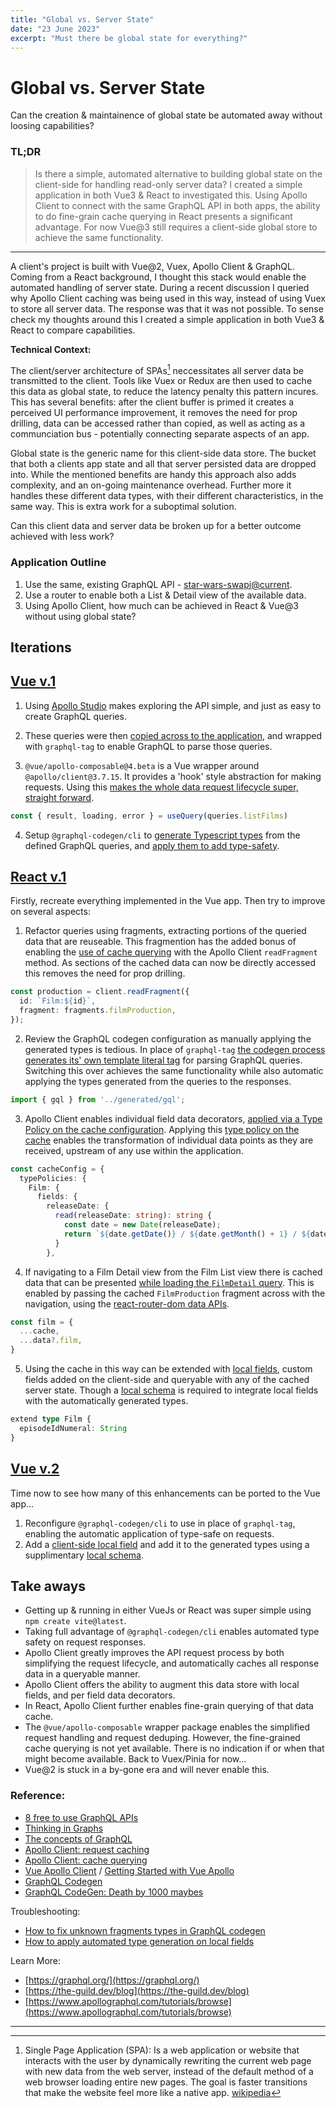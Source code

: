 ```yaml
---
title: "Global vs. Server State"
date: "23 June 2023"
excerpt: "Must there be global state for everything?"
---
```


# Global vs. Server State
Can the creation & maintainence of global state be automated away without loosing capabilities?

### TL;DR
> Is there a simple, automated alternative to building global state on the client-side for handling read-only server data? I created a simple application in both Vue3 & React to investigated this. Using Apollo Client to connect with the same GraphQL API in both apps, the ability to do fine-grain cache querying in React presents a significant advantage. For now Vue@3 still requires a client-side global store to achieve the same functionality.

---

A client's project is built with Vue@2, Vuex, Apollo Client & GraphQL. Coming from a React background, I thought this stack would enable the automated handling of server state. During a recent discussion I queried why Apollo Client caching was being used in this way, instead of using Vuex to store all server data. The response was that it was not possible. To sense check my thoughts around this I created a simple application in both Vue3 & React to compare capabilities.

**Technical Context:**

The client/server architecture of SPAs[^1] neccessitates all server data be transmitted to the client. Tools like Vuex or Redux are then used to cache this data as global state, to reduce the latency penalty this pattern incures. This has several benefits: after the client buffer is primed it creates a perceived UI performance improvement, it removes the need for prop drilling, data can be accessed rather than copied, as well as acting as a communciation bus - potentially connecting separate aspects of an app.

Global state is the generic name for this client-side data store. The bucket that both a clients app state and all that server persisted data are dropped into. While the mentioned benefits are handy this approach also adds complexity, and an on-going maintenance overhead. Further more it handles these different data types, with their different characteristics, in the same way. This is extra work for a suboptimal solution.

Can this client data and server data be broken up for a better outcome achieved with less work?

### Application Outline

1. Use the same, existing GraphQL API - [star-wars-swapi@current](https://studio.apollographql.com/public/star-wars-swapi/variant/current/home).
2. Use a router to enable both a List & Detail view of the available data.
3. Using Apollo Client, how much can be achieved in React & Vue@3 without using global state?

## Iterations

## [Vue v.1](https://github.com/ianhuet/vue-server-state/tree/c69e9d922c126fbdc9a426203bad37084e12abbf)

1. Using [Apollo Studio](https://studio.apollographql.com/public/star-wars-swapi/variant/current/explorer) makes exploring the API simple, and just as easy to create GraphQL queries.

2. These queries were then [copied across to the application](https://github.com/ianhuet/vue-server-state/blob/c69e9d922c126fbdc9a426203bad37084e12abbf/src/queries/index.ts), and wrapped with `graphql-tag` to enable GraphQL to parse those queries.

3. `@vue/apollo-composable@4.beta` is a Vue wrapper around `@apollo/client@3.7.15`. It provides a 'hook' style abstraction for making requests. Using this [makes the whole data request lifecycle super, straight forward](https://github.com/ianhuet/vue-server-state/blob/c69e9d922c126fbdc9a426203bad37084e12abbf/src/views/ListView.vue).
```typescript
const { result, loading, error } = useQuery(queries.listFilms)
```

4. Setup `@graphql-codegen/cli` to [generate Typescript types](https://github.com/ianhuet/vue-server-state/blob/c69e9d922c126fbdc9a426203bad37084e12abbf/codegen.yml) from the defined GraphQL queries, and [apply them to add type-safety](https://github.com/ianhuet/vue-server-state/blob/c69e9d922c126fbdc9a426203bad37084e12abbf/src/views/DetailView.vue#L16C43-L16C43).

## [React v.1](https://github.com/ianhuet/react-server-state/tree/main)

Firstly, recreate everything implemented in the Vue app. Then try to improve on several aspects:

1. Refactor queries using fragments, extracting portions of the queried data that are reuseable. This fragmention has the added bonus of enabling the [use of cache querying](https://github.com/ianhuet/react-server-state/blob/main/src/components/Production/Production.tsx) with the Apollo Client `readFragment` method. As sections of the cached data can now be directly accessed this removes the need for prop drilling.
```typescript
const production = client.readFragment({
  id: `Film:${id}`,
  fragment: fragments.filmProduction,
});
```

2. Review the GraphQL codegen configuration as manually applying the generated types is tedious. In place of `graphql-tag` [the codegen process generates its' own template literal tag](https://the-guild.dev/graphql/codegen/docs/guides/react-vue#writing-graphql-queries) for parsing GraphQL queries. Switching this over achieves the same functionality while also automatic applying the types generated from the queries to the responses.
```typescript
import { gql } from '../generated/gql';
```

3. Apollo Client enables individual field data decorators, [applied via a Type Policy on the cache configuration]((https://www.apollographql.com/docs/react/caching/cache-field-behavior)). Applying this [type policy on the cache](https://github.com/ianhuet/react-server-state/blob/main/src/main.tsx) enables the transformation of individual data points as they are received, upstream of any use within the application.
```typescript
const cacheConfig = {
  typePolicies: {
    Film: {
      fields: {
        releaseDate: {
          read(releaseDate: string): string {
            const date = new Date(releaseDate);
            return `${date.getDate()} / ${date.getMonth() + 1} / ${date.getFullYear()}`;
          }
        },
```

4. If navigating to a Film Detail view from the Film List view there is cached data that can be presented [while loading the `FilmDetail` query](https://github.com/ianhuet/react-server-state/blob/main/src/pages/DetailView/DetailView.tsx). This is enabled by passing the cached `FilmProduction` fragment across with the navigation, using the [react-router-dom data APIs](https://reactrouter.com/en/main/hooks/use-loader-data).
```typescript
const film = {
  ...cache,
  ...data?.film,
}
```

5. Using the cache in this way can be extended with [local fields](https://www.apollographql.com/docs/react/local-state/managing-state-with-field-policies), custom fields added on the client-side and queryable with any of the cached server state. Though a [local schema](https://github.com/ianhuet/react-server-state/blob/main/schema.local.graphql) is required to integrate local fields with the automatically generated types.
```typescript
extend type Film {
  episodeIdNumeral: String
}
```

## [Vue v.2](https://github.com/ianhuet/vue-server-state/tree/main)

Time now to see how many of this enhancements can be ported to the Vue app... 

1. Reconfigure `@graphql-codegen/cli` to use in place of `graphql-tag`, enabling the automatic application of type-safe on requests.
2. Add a [client-side local field](https://github.com/ianhuet/vue-server-state/blob/main/src/main.ts) and add it to the generated types using a supplimentary [local schema](https://github.com/ianhuet/vue-server-state/blob/main/schema.local.graphql).

## Take aways

- Getting up & running in either VueJs or React was super simple using `npm create vite@latest`.
- Taking full advantage of `@graphql-codegen/cli` enables automated type safety on request responses.
- Apollo Client greatly improves the API request process by both simplifying the request lifecycle, and automatically caches all response data in a queryable manner.
- Apollo Client offers the ability to augment this data store with local fields, and per field data decorators.
- In React, Apollo Client further enables fine-grain querying of that data cache.
- The `@vue/apollo-composable` wrapper package enables the simplified request handling and request deduping. However, the fine-grained cache querying is not yet available. There is no indication if or when that might become available. Back to Vuex/Pinia for now...
- Vue@2 is stuck in a by-gone era and will never enable this.

### Reference:

- [8 free to use GraphQL APIs](https://www.apollographql.com/blog/community/backend/8-free-to-use-graphql-apis-for-your-projects-and-demos/)
- [Thinking in Graphs](https://graphql.org/learn/thinking-in-graphs/)
- [The concepts of GraphQL](https://www.apollographql.com/blog/graphql/basics/the-concepts-of-graphql/)
- [Apollo Client: request caching](https://www.apollographql.com/docs/react/data/queries#supported-fetch-policies)
- [Apollo Client: cache querying](https://www.apollographql.com/docs/react/caching/overview)
- [Vue Apollo Client](https://www.apollographql.com/blog/frontend/getting-started-with-vue-apollo/) / [Getting Started with Vue Apollo](https://www.apollographql.com/blog/frontend/getting-started-with-vue-apollo/)
- [GraphQL Codegen](https://the-guild.dev/graphql/codegen)
- [GraphQL CodeGen: Death by 1000 maybes](https://www.reddit.com/r/graphql/comments/racbjh/graphqlcodegen_death_by_1000_maybes/)

Troubleshooting:

- [How to fix unknown fragments types in GraphQL codegen](https://ifedyukin.ru/blog/all/how-to-fix-unknown-fragments-types-in-graphql-codegen/)
- [How to apply automated type generation on local fields](https://stackoverflow.com/questions/53839749/apollo-clientcodegen-typescript-with-client-query-fields)

Learn More:

- [https://graphql.org/](https://graphql.org/)
- [https://the-guild.dev/blog](https://the-guild.dev/blog)
- [https://www.apollographql.com/tutorials/browse](https://www.apollographql.com/tutorials/browse)

---

[^1]: Single Page Application (SPA): Is a web application or website that interacts with the user by dynamically rewriting the current web page with new data from the web server, instead of the default method of a web browser loading entire new pages. The goal is faster transitions that make the website feel more like a native app. [wikipedia](https://en.wikipedia.org/wiki/Single-page_application)
